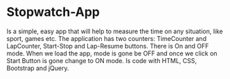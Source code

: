 # Stopwatch-App
Is a simple, easy app that will help to measure the time on any situation, like sport, games etc.
The application has two counters: TimeCounter and LapCounter, Start-Stop and Lap-Resume buttons. There is On and OFF mode.
When we load the app, mode is gone be OFF and once we click on Start Button is gone change to ON mode.
Is code with HTML, CSS, Bootstrap and jQuery.
